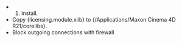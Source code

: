 * 1. Install.
* Copy {licensing.module.xlib} to {/Applications/Maxon Cinema 4D R21/corelibs}.
* Block outgoing connections with firewall


